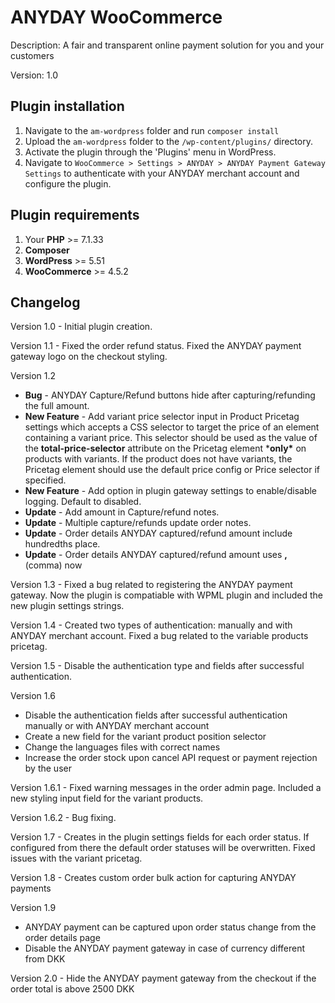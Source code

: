 # ANYDAY WooCommerce

Description: A fair and transparent online payment solution for you and your customers

Version: 1.0

## Plugin installation

1. Navigate to the `am-wordpress` folder and run `composer install`
2. Upload the `am-wordpress` folder to the `/wp-content/plugins/` directory.
3. Activate the plugin through the 'Plugins' menu in WordPress.
4. Navigate to `WooCommerce > Settings > ANYDAY > ANYDAY Payment Gateway Settings` to authenticate with your ANYDAY merchant account and configure the plugin.

## Plugin requirements

1. Your **PHP** >= 7.1.33
2. **Composer**
3. **WordPress** >= 5.51
4. **WooCommerce** >= 4.5.2

## Changelog

Version 1.0 - Initial plugin creation.

Version 1.1 - Fixed the order refund status. Fixed the ANYDAY payment gateway logo on the checkout styling.

Version 1.2

- **Bug** - ANYDAY Capture/Refund buttons hide after capturing/refunding the full amount.
- **New Feature** - Add variant price selector input in Product Pricetag settings which accepts a CSS selector to target the price of an element containing a variant price. This selector should be used as the value of the **total-price-selector** attribute on the Pricetag element ***only\*** on products with variants. If the product does not have variants, the Pricetag element should use the default price config or Price selector if specified.
- **New Feature** - Add option in plugin gateway settings to enable/disable logging. Default to disabled.
- **Update** - Add amount in Capture/refund notes.
- **Update** - Multiple capture/refunds update order notes.
- **Update** - Order details ANYDAY captured/refund amount include hundredths place.
- **Update** - Order details ANYDAY captured/refund amount uses **,** (comma) now

Version 1.3 - Fixed a bug related to registering the ANYDAY payment gateway. Now the plugin is compatiable with WPML plugin and included the new plugin settings strings.

Version 1.4 - Created two types of authentication: manually and with ANYDAY merchant account. Fixed a bug related to the variable products pricetag.

Version 1.5 - Disable the authentication type and fields after successful authentication.

Version 1.6

- Disable the authentication fields after successful authentication manually or with ANYDAY merchant account
- Create a new field for the variant product position selector
- Change the languages files with correct names
- Increase the order stock upon cancel API request or payment rejection by the user

Version 1.6.1 - Fixed warning messages in the order admin page. Included a new styling input field for the variant products.

Version 1.6.2 - Bug fixing.

Version 1.7 - Creates in the plugin settings fields for each order status. If configured from there the default order statuses will be overwritten. Fixed issues with the variant pricetag.

Version 1.8 - Creates custom order bulk action for capturing ANYDAY payments

Version 1.9

- ANYDAY payment can be captured upon order status change from the order details page
- Disable the ANYDAY payment gateway in case of currency different from DKK

Version 2.0 - Hide the ANYDAY payment gateway from the checkout if the order total is above 2500 DKK